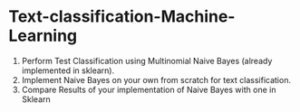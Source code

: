 # Text-classification-Machine-Learning
1. Perform Test Classification using Multinomial Naive Bayes (already implemented in sklearn).
2. Implement Naive Bayes on your own from scratch for text classification.
3. Compare Results of your implementation of Naive Bayes with one in Sklearn
